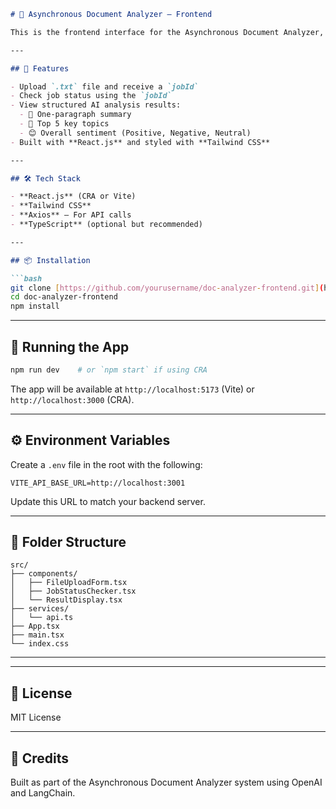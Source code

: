 

````markdown
# 🧠 Asynchronous Document Analyzer – Frontend

This is the frontend interface for the Asynchronous Document Analyzer, a web app that allows users to upload `.txt` files, track the analysis process, and view AI-generated insights using a Retrieval-Augmented Generation (RAG) pipeline.

---

## 🚀 Features

- Upload `.txt` file and receive a `jobId`
- Check job status using the `jobId`
- View structured AI analysis results:
  - 📄 One-paragraph summary
  - 🧠 Top 5 key topics
  - 😊 Overall sentiment (Positive, Negative, Neutral)
- Built with **React.js** and styled with **Tailwind CSS**

---

## 🛠️ Tech Stack

- **React.js** (CRA or Vite)
- **Tailwind CSS**
- **Axios** – For API calls
- **TypeScript** (optional but recommended)

---

## 📦 Installation

```bash
git clone [https://github.com/yourusername/doc-analyzer-frontend.git](https://github.com/rohit0033/docu-analyzer-ui-react.git)
cd doc-analyzer-frontend
npm install
````

---

## 🧪 Running the App

```bash
npm run dev    # or `npm start` if using CRA
```

The app will be available at `http://localhost:5173` (Vite) or `http://localhost:3000` (CRA).

---

## ⚙️ Environment Variables

Create a `.env` file in the root with the following:

```env
VITE_API_BASE_URL=http://localhost:3001
```

Update this URL to match your backend server.

---

## 📁 Folder Structure

```
src/
├── components/
│   ├── FileUploadForm.tsx
│   ├── JobStatusChecker.tsx
│   └── ResultDisplay.tsx
├── services/
│   └── api.ts
├── App.tsx
├── main.tsx
└── index.css
```

---

---

## 📄 License

MIT License

---

## 🙌 Credits

Built as part of the Asynchronous Document Analyzer system using OpenAI and LangChain.


```
